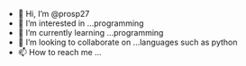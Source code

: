 - 👋 Hi, I’m @prosp27
- 👀 I’m interested in ...programming
- 🌱 I’m currently learning ...programming
- 💞️ I’m looking to collaborate on ...languages such as python
- 📫 How to reach me ...

<!---
prosp27/prosp27 is a ✨ special ✨ repository because its `README.md` (this file) appears on your GitHub profile.
You can click the Preview link to take a look at your changes.
--->
